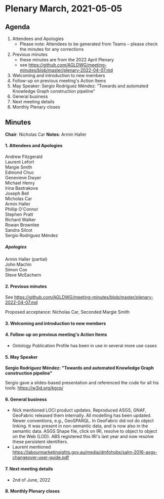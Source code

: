 # Plenary March, 2021-05-05

## Agenda

1. Attendees and Apologies
    * Please note: Attendees to be generated from Teams – please check the minutes for any corrections
2. Previous minutes
    * these minutes are from the 2022 April Plenary
    * see https://github.com/AGLDWG/meeting-minutes/blob/master/plenary-2022-04-07.md
3. Welcoming and introduction to new members
4. Follow-up on previous meeting's Action Items
5. May Speaker: Sergio Rodríguez Méndez: "Towards and automated Knowledge Graph construction pipeline"
7. General business 
8. Next meeting details
9. Monthly Plenary closes

## Minutes

**Chair**: Nicholas Car
**Notes**: Armin Haller

#### 1. Attendees and Apologies

Andrew Fitzgerald  
Laurent Lefort  
Margie Smith  
Edmond Chuc  
Genevieve Dwyer  
Michael Henry  
Irina Bastrakova  
Joseph Bell  
Micholas Car  
Armin Haller  
Phillip O'Connor  
Stephen Pratt  
Richard Walker  
Rowan Brownlee  
Sandra Silcot  
Sergio Rodríguez Méndez  

##### Apologies

Armin Haller (partial)  
John Machin  
Simon Cox  
Steve McEachern  


#### 2. Previous minutes

See https://github.com/AGLDWG/meeting-minutes/blob/master/plenary-2022-04-07.md

Proposed acceptance: Nicholas Car, Seconded Margie Smith

#### 3. Welcoming and introduction to new members 

#### 4. Follow-up on previous meeting's Action Items

- Ontology Publication Profile has been in use in several more use cases

#### 5. May Speaker

**Sergio Rodríguez Méndez: "Towards and automated Knowledge Graph construction pipeline"**

Sergio gave a slides-based presentation and referenced the code for all his tools: https://w3id.org/kgcp/

#### 6. General business 

- Nick mentioned LOCI product updates. Reproduced ASGS, GNAF, GeoFabric released them internally. All modelling has been updated. Newer conventions, e.g., GeoSPARQL. In GeoFabric did not do object linking. It was present in non-semantic data, and is now also in the semantic data. ASGS Shape file, click on IRI, resolve to object to object on the Web (LOD). ABS registered this IRI's last year and now resolve these persistent identifiers.
- Laurent mentioned https://labourmarketinsights.gov.au/media/dmfohobx/salm-2016-asgs-changeover-user-guide.pdf

#### 7. Next meeting details

* 2nd of June, 2022

#### 8. Monthly Plenary closes
